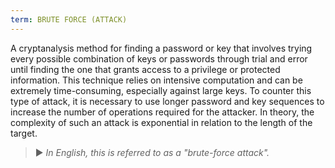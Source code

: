 ```yaml
---
term: BRUTE FORCE (ATTACK)
---
```


A cryptanalysis method for finding a password or key that involves trying every possible combination of keys or passwords through trial and error until finding the one that grants access to a privilege or protected information. This technique relies on intensive computation and can be extremely time-consuming, especially against large keys. To counter this type of attack, it is necessary to use longer password and key sequences to increase the number of operations required for the attacker. In theory, the complexity of such an attack is exponential in relation to the length of the target.

> ► *In English, this is referred to as a "brute-force attack".*